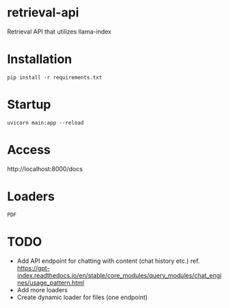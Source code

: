 # retrieval-api
 Retrieval API that utilizes llama-index 

# Installation
`pip install -r requirements.txt`

# Startup
`uvicorn main:app --reload`

# Access
http://localhost:8000/docs

# Loaders
`PDF`

# TODO
- Add API endpoint for chatting with content (chat history etc.) ref. https://gpt-index.readthedocs.io/en/stable/core_modules/query_modules/chat_engines/usage_pattern.html
- Add more loaders
- Create dynamic loader for files (one endpoint)